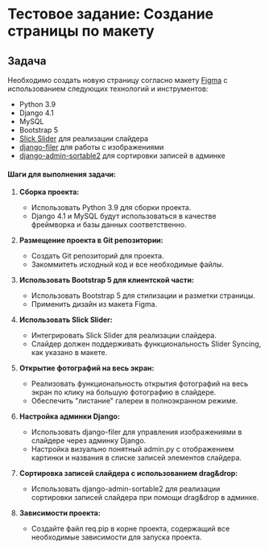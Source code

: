 # Тестовое задание: Создание страницы по макету

## Задача
Необходимо создать новую страницу согласно макету [Figma](https://www.figma.com/file/csU67B0SQVZO1AkwvMZa3D/Тестовое-задание-N2?type=design&node-id=1-1012&mode=design&t=wz2qpqpXo6RochwT-0) с использованием следующих технологий и инструментов:

- Python 3.9
- Django 4.1
- MySQL
- Bootstrap 5
- [Slick Slider](http://kenwheeler.github.io/slick/) для реализации слайдера
- [django-filer](https://pypi.org/project/django-filer/) для работы с изображениями
- [django-admin-sortable2](https://pypi.org/project/django-admin-sortable2/) для сортировки записей в админке

#### Шаги для выполнения задачи:

1. **Сборка проекта:**
   - Использовать Python 3.9 для сборки проекта.
   - Django 4.1 и MySQL будут использоваться в качестве фреймворка и базы данных соответственно.

2. **Размещение проекта в Git репозитории:**
   - Создать Git репозиторий для проекта.
   - Закоммитеть исходный код и все необходимые файлы.

3. **Использовать Bootstrap 5 для клиентской части:**
   - Использовать Bootstrap 5 для стилизации и разметки страницы.
   - Применить дизайн из макета Figma.

4. **Использовать Slick Slider:**
   - Интегрировать Slick Slider для реализации слайдера.
   - Слайдер должен поддерживать функциональность Slider Syncing, как указано в макете.

5. **Открытие фотографий на весь экран:**
   - Реализовать функциональность открытия фотографий на весь экран по клику на большую фотографию в слайдере.
   - Обеспечить "листание" галереи в полноэкранном режиме.

6. **Настройка админки Django:**
   - Использовать django-filer для управления изображениями в слайдере через админку Django.
   - Настройка визуально понятный admin.py с отображением картинки и названия в списке записей элементов слайдера.

7. **Сортировка записей слайдера с использованием drag&drop:**
   - Использовать django-admin-sortable2 для реализации сортировки записей слайдера при помощи drag&drop в админке.

8. **Зависимости проекта:**
   - Создайте файл req.pip в корне проекта, содержащий все необходимые зависимости для запуска проекта.

